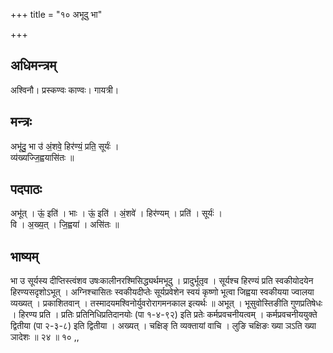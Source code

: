 +++
title = "१० अभूदु भा"

+++
## अधिमन्त्रम्
अश्विनौ। प्रस्कण्वः काण्वः। गायत्री।

## मन्त्रः
अभू॑दु॒ भा उ॑ अं॒शवे॒ हिर॑ण्यं॒ प्रति॒ सूर्यः॑ ।  
व्य॑ख्यज्जि॒ह्वयासि॑तः ॥

## पदपाठः
अभू॑त् । ऊं॒ इति॑ । भाः । ऊं॒ इति॑ । अं॒शवे॑ । हिर॑ण्यम् । प्रति॑ । सूर्यः॑ ।  
वि । अ॒ख्य॒त् । जि॒ह्वया॑ । असि॑तः ॥

## भाष्यम्
भा उ सूर्यस्य दीप्तिस्त्वंशव उषःकालीनरश्मिसिद्ध्यर्थमभूदु । प्रादुर्भूतृव । सूर्यश्च हिरण्यं प्रति स्वकीयोदयेन हिरण्यसदृशोऽभूत् । अग्निश्चासितः स्वकीयदीप्तेः सूर्यप्रवेशेन स्वयं कृष्णो भूत्वा जिह्वया स्वकीयया ज्वालया व्यख्यत् । प्रकाशितवान् । तस्मादयमश्विनोर्युवरोरागमनकाल इत्यर्थः ॥ अभूत् । भूसुवोस्तिङीति गुणप्रतिषेधः । हिरण्य प्रति । प्रतिः प्रतिनिधिप्रतिदानयोः (पा १-४-९२) इति प्रतेः कर्मप्रवचनीयत्वम् । कर्मप्रवचनीययुक्ते द्वितीया (पा २-३-८) इति द्वितीया । अख्यत् । चक्षिङ् ति व्यक्तायां वाचि । लुङि चक्षिङः ख्या ञऽति ख्या ञादेशः ॥ २४ ॥ १० ,,